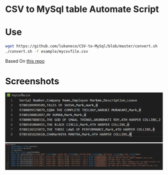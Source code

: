 # CSV to MySql table Automate Script


# Use
```bash
wget https://github.com/lukaneco/CSV-to-MySql/blob/master/convert.sh
./convert.sh -f example/mycsvfile.csv
```

Based On [this repo](https://github.com/pavanchhatpar/csv-to-sql-converter)

# Screenshots
![before photo](/example/before.png?raw=true "Before conversion")
![after photo](/example/after.png?raw=true "After conversion")